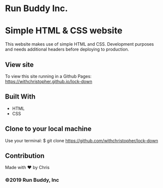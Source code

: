 # Run Buddy Inc.

# Simple HTML & CSS website

This website makes use of simple HTML and CSS. Development purposes and needs additional headers before deploying to production.

## View site

To view this site running in a Github Pages: https://withchristopher.github.io/lock-down

## Built With

- HTML
- CSS

## Clone to your local machine

Use your terminal: \$ git clone https://github.com/withchristopher/lock-down

## Contribution

Made with ❤️ by Chris

### ©️2019 Run Buddy, Inc 
